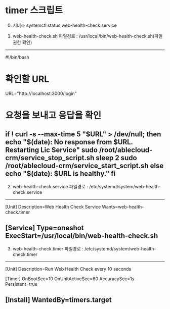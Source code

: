 # timer 스크립트

0. 서비스
systemctl status web-health-check.service

1. web-health-check.sh
파일경로 : /usr/local/bin/web-health-check.sh(파일권한 확인)

------------------------------------------
#!/bin/bash

# 확인할 URL
URL="http://localhost:3000/login"

# 요청을 보내고 응답을 확인
if ! curl -s --max-time 5 "$URL" > /dev/null; then
    echo "$(date): No response from $URL. Restarting Lic Service"
    sudo /root/ablecloud-crm/service_stop_script.sh
    sleep 2
    sudo /root/ablecloud-crm/service_start_script.sh
else
    echo "$(date): $URL is healthy."
fi
------------------------------------------


2. web-health-check.service
파일경로 : /etc/systemd/system/web-health-check.service

------------------------------------------
[Unit]
Description=Web Health Check Service
Wants=web-health-check.timer

[Service]
Type=oneshot
ExecStart=/usr/local/bin/web-health-check.sh
------------------------------------------


3. web-health-check.timer
파일경로 : /etc/systemd/system/web-health-check.timer

------------------------------------------
[Unit]
Description=Run Web Health Check every 10 seconds

[Timer]
OnBootSec=10
OnUnitActiveSec=60
AccuracySec=1s
Persistent=true

[Install]
WantedBy=timers.target
------------------------------------------